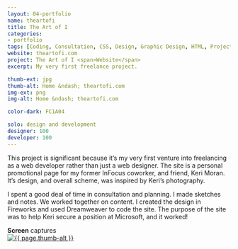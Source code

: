 ```yaml
---
layout: 04-portfolio
name: theartofi
title: The Art of I
categories:
- portfolio
tags: [Coding, Consultation, CSS, Design, Graphic Design, HTML, Project Management, Web Design]
website: theartofi.com
project: The Art of I <span>Website</span>
excerpt: My very first freelance project.

thumb-ext: jpg
thumb-alt: Home &ndash; theartofi.com
img-ext: png
img-alt: Home &ndash; theartofi.com

color-dark: FC1A04

solo: design and development
designer: 100
developer: 100
---
```

<p>This project is significant because it’s my very first venture into freelancing as a web developer rather than just a web designer. The site is a personal promotional page for my former InFocus coworker, and friend, Keri Moran. It’s design, and overall scheme, was inspired by Keri’s photography.</p>
<p>I spent a good deal of time in consultation and planning. I made sketches and notes. We worked together on content. I created the design in Fireworks and used Dreamweaver to code the site. The purpose of the site was to help Keri secure a position at Microsoft, and it worked!</p>

<section class="cf">
  <span class="section-title"><b>Screen</b> captures</span>
  <div class="grid grid--guttersLarge grid-wrap thumb-grid">
    <div class="thumb grid-cell show-me animated">
      <a href="#" class="fluidbox">
        <img src="/images/portfolio/{{ page.name }}/{{ page.name }}-01.{{ page.img-ext }}" alt="{{ page.thumb-alt }}" class="img-responsive">
      </a>
    </div>
  </div>
</section>
